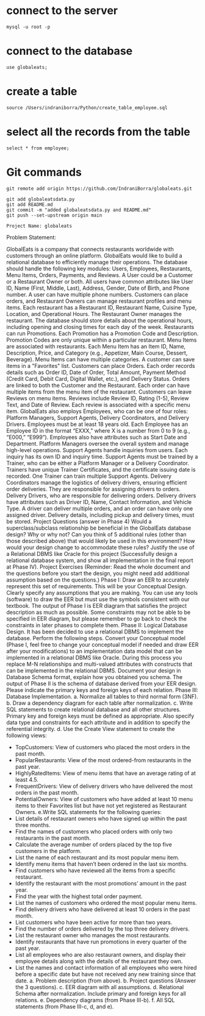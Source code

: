 # connect to the server
```
mysql -u root -p
```

# connect to the database
```
use globaleats;
```

# create a table
```
source /Users/indraniborra/Python/create_table_employee.sql
```

# select all the records from the table
```
select * from employee;
```

# Git commands

```
git remote add origin https://github.com/IndraniBorra/globaleats.git

git add globaleatsdata.py
git add README.md
git commit -m "added globaleatsdata.py and README.md"
git push --set-upstream origin main
```


```
Project Name: globaleats
``` 
Problem Statement:

GlobalEats is a company that connects restaurants worldwide with customers through an online platform. GlobalEats would like to build a relational database to efficiently manage their operations. The database should handle the following key modules: Users, Employees, Restaurants, Menu Items, Orders, Payments, and Reviews.
A User could be a Customer or a Restaurant Owner or both. All users have common attributes like User ID, Name (First, Middle, Last), Address, Gender, Date of Birth, and Phone number. A user can have multiple phone numbers. Customers can place orders, and Restaurant Owners can manage restaurant profiles and menu items. 
Each restaurant has a Restaurant ID, Restaurant Name, Cuisine Type, Location, and Operational Hours. The Restaurant Owner manages the restaurant. The database should store details about the operational hours, including opening and closing times for each day of the week. Restaurants can run Promotions. Each Promotion has a Promotion Code and Description. Promotion Codes are only unique within a particular restaurant.
Menu Items are associated with restaurants. Each Menu Item has an Item ID, Name, Description, Price, and Category (e.g., Appetizer, Main Course, Dessert, Beverage). Menu Items can have multiple categories. A customer can save items in a "Favorites" list.
Customers can place Orders. Each order records details such as Order ID, Date of Order, Total Amount, Payment Method (Credit Card, Debit Card, Digital Wallet, etc.), and Delivery Status. Orders are linked to both the Customer and the Restaurant. Each order can have multiple items from the menu item of the restaurant.
Customers can leave Reviews on menu items. Reviews include Review ID, Rating (1-5), Review Text, and Date of Review. Each review is associated with a specific menu item.
GlobalEats also employs Employees, who can be one of four roles: Platform Managers, Support Agents, Delivery Coordinators, and Delivery Drivers. Employees must be at least 18 years old. Each Employee has an Employee ID in the format “EXXX,” where X is a number from 0 to 9 (e.g., “E000,” “E999”). Employees also have attributes such as Start Date and Department.
Platform Managers oversee the overall system and manage high-level operations.
Support Agents handle inquiries from users. Each inquiry has its own ID and inquiry time. Support Agents must be trained by a Trainer, who can be either a Platform Manager or a Delivery Coordinator. Trainers have unique Trainer Certificates, and the certificate issuing date is recorded. One Trainer can train multiple Support Agents.
Delivery Coordinators manage the logistics of delivery drivers, ensuring efficient order deliveries. They are responsible for assigning drivers to orders.
Delivery Drivers, who are responsible for delivering orders. Delivery drivers have attributes such as Driver ID, Name, Contact Information, and Vehicle Type. A driver can deliver multiple orders, and an order can have only one assigned driver. Delivery details, including pickup and delivery times, must be stored.
Project Questions (answer in Phase 4)
Would a superclass/subclass relationship be beneficial in the GlobalEats database design? Why or why not?
Can you think of 5 additional rules (other than those described above) that would likely be used in this environment? How would your design change to accommodate these rules?
Justify the use of a Relational DBMS like Oracle for this project (Successfully design a relational database system, and show all implementation in the final report at Phase IV).
Project Exercises (Reminder: Read the whole document and the questions before you start the design, you might need add additional assumption based on the questions.)
Phase I: Draw an EER to accurately represent this set of requirements. This will be your Conceptual Design. Clearly specify any assumptions that you are making. You can use any tools (software) to draw the EER but must use the symbols consistent with our textbook. The output of Phase I is EER diagram that satisfies the project description as much as possible. Some constraints may not be able to be specified in EER diagram, but please remember to go back to check the constraints in later phases to complete them. 
Phase II: Logical Database Design. It has been decided to use a relational DBMS to implement the database. Perform the following steps.
Convert your Conceptual model (Phase I, feel free to change your conceptual model if needed and draw EER after your modifications) to an implementation data model that can be implemented in a relational DBMS like Oracle. During this process you replace M-N relationships and multi-valued attributes with constructs that can be implemented in the relational DBMS.
Document your design in Database Schema format, explain how you obtained you schema. The output of Phase II is the schema of database derived from your EER design. Please indicate the primary keys and foreign keys of each relation.
Phase III: Database Implementation. 
a. Normalize all tables to third normal form (3NF). 
b. Draw a dependency diagram for each table after normalization. 
c. Write SQL statements to create relational database and all other structures. Primary key and foreign keys must be defined as appropriate. Also specify data type and constraints for each attribute and in addition to specify the referential integrity. 
d. Use the Create View statement to create the following views:
- TopCustomers: View of customers who placed the most orders in the past month.
- PopularRestaurants: View of the most ordered-from restaurants in the past year.
- HighlyRatedItems: View of menu items that have an average rating of at least 4.5.
- FrequentDrivers: View of delivery drivers who have delivered the most orders in the past month.
- PotentialOwners: View of customers who have added at least 10 menu items to their Favorites list but have not yet registered as Restaurant Owners.
e.Write SQL statements for the following queries:
- List details of restaurant owners who have signed up within the past three months.
- Find the names of customers who placed orders with only two restaurants in the past month.
- Calculate the average number of orders placed by the top five customers in the platform.
- List the name of each restaurant and its most popular menu item.
- Identify menu items that haven’t been ordered in the last six months.
- Find customers who have reviewed all the items from a specific restaurant.
- Identify the restaurant with the most promotions’ amount in the past year.
- Find the year with the highest total order payment.
- List the names of customers who ordered the most popular menu items.
- Find delivery drivers who have delivered at least 10 orders in the past month.
- List customers who have been active for more than two years.
- Find the number of orders delivered by the top three delivery drivers.
- List the restaurant owner who manages the most restaurants.
- Identify restaurants that have run promotions in every quarter of the past year.
- List all employees who are also restaurant owners, and display their employee details along with the details of the restaurant they own.
- List the names and contact information of all employees who were hired before a specific date but have not received any new training since that date.
a. Problem description (from above). 
b. Project questions (Answer the 3 questions). 
c. EER diagram with all assumptions. 
d. Relational Schema after normalization. Include primary and foreign keys for all relations. 
e. Dependency diagrams (from Phase III-b).
f. All SQL statements (from Phase III-c, d, and e).
